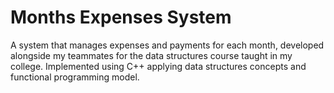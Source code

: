 
# Months Expenses System

A system that manages expenses and payments for each month, developed alongside my teammates for the
data structures course taught in my college.
Implemented using C++ applying data structures concepts and functional programming model.
